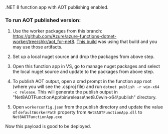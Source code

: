 .NET 8 function app with AOT publishing enabled.

### To run AOT published version:

1. Use the worker packages from this branch: https://github.com/Azure/azure-functions-dotnet-worker/tree/shkr/aot_for-net8. 
[This build](https://azfunc.visualstudio.com/Azure%20Functions/_build/results?buildId=120803&view=results) was using that build and you may use those artifacts. 

2. Set up a local nuget source and drop the packages from above step.

3. Open this function app in VS, go to manage nuget packages and select the local nuget source and update to the packages from above step.

4. To publish AOT output, open a cmd prompt in the function app root (where you will see the .csproj file) and run `dotnet publish -r win-x64 -c release`. This will generate the publish output in "Net8AOTFunctionApp\bin\release\net8.0\win-x64\publish" directory.

5. Open `workerconfig.json` from the publish directory and update the value of `defaultWorkerPath` property from `Net8AOTFunctionApp.dll` to `Net8AOTFunctionApp.exe`

Now this payload is good to be deployed.